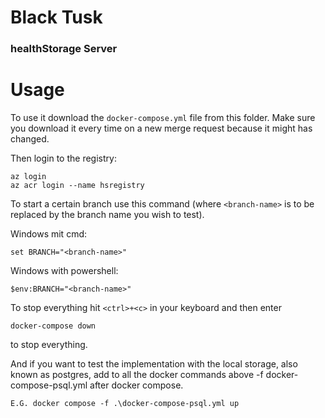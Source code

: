 # Black Tusk

### healthStorage Server

# Usage

To use it download the `docker-compose.yml` file from this folder. Make sure you download it every time on a new merge request because it might has changed.

Then login to the registry:

```
az login
az acr login --name hsregistry
```

To start a certain branch use this command (where `<branch-name>` is to be replaced by the branch name you wish to test).

Windows mit cmd:

```
set BRANCH="<branch-name>"
```

Windows with powershell:

```
$env:BRANCH="<branch-name>"
```

To stop everything hit `<ctrl>+<c>` in your keyboard and then enter

```
docker-compose down
```

to stop everything.

And if you want to test the implementation with the local storage, also known as postgres, add to all the docker commands above -f docker-compose-psql.yml after docker compose.

```
E.G. docker compose -f .\docker-compose-psql.yml up
```
